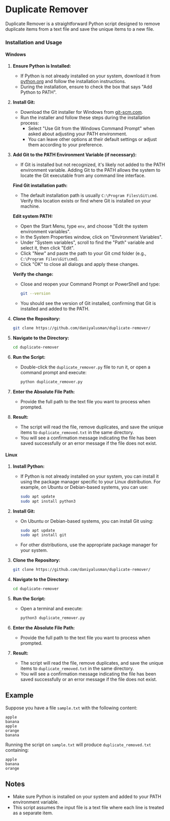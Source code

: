 # Duplicate Remover

Duplicate Remover is a straightforward Python script designed to remove duplicate items from a text file and save the unique items to a new file.

### Installation and Usage

#### Windows

1. **Ensure Python is Installed:**
   - If Python is not already installed on your system, download it from [python.org](https://www.python.org/downloads/) and follow the installation instructions.
   - During the installation, ensure to check the box that says "Add Python to PATH".

2. **Install Git:**
   - Download the Git installer for Windows from [git-scm.com](https://git-scm.com/download/win).
   - Run the installer and follow these steps during the installation process:
     - Select "Use Git from the Windows Command Prompt" when asked about adjusting your PATH environment.
     - You can leave other options at their default settings or adjust them according to your preference.

3. **Add Git to the PATH Environment Variable (if necessary):**
   - If Git is installed but not recognized, it's likely not added to the PATH environment variable. Adding Git to the PATH allows the system to locate the Git executable from any command line interface.

   **Find Git installation path:**
   - The default installation path is usually `C:\Program Files\Git\cmd`. Verify this location exists or find where Git is installed on your machine.

   **Edit system PATH:**
   - Open the Start Menu, type `env`, and choose "Edit the system environment variables".
   - In the System Properties window, click on "Environment Variables".
   - Under "System variables", scroll to find the "Path" variable and select it, then click "Edit".
   - Click "New" and paste the path to your Git cmd folder (e.g., `C:\Program Files\Git\cmd`).
   - Click "OK" to close all dialogs and apply these changes.

   **Verify the change:**
   - Close and reopen your Command Prompt or PowerShell and type:
     ```bash
     git --version
     ```
   - You should see the version of Git installed, confirming that Git is installed and added to the PATH.

4. **Clone the Repository:**
   ```bash
   git clone https://github.com/daniyalusman/duplicate-remover/
   ```

5. **Navigate to the Directory:**
   ```bash
   cd duplicate-remover
   ```

6. **Run the Script:**
   - Double-click the `duplicate_remover.py` file to run it, or open a command prompt and execute:
     ```bash
     python duplicate_remover.py
     ```

7. **Enter the Absolute File Path:**
   - Provide the full path to the text file you want to process when prompted.

8. **Result:**
   - The script will read the file, remove duplicates, and save the unique items to `duplicate_removed.txt` in the same directory.
   - You will see a confirmation message indicating the file has been saved successfully or an error message if the file does not exist.

#### Linux

1. **Install Python:**
   - If Python is not already installed on your system, you can install it using the package manager specific to your Linux distribution. For example, on Ubuntu or Debian-based systems, you can use:
     ```bash
     sudo apt update
     sudo apt install python3
     ```

2. **Install Git:**
   - On Ubuntu or Debian-based systems, you can install Git using:
     ```bash
     sudo apt update
     sudo apt install git
     ```
   - For other distributions, use the appropriate package manager for your system.

3. **Clone the Repository:**
   ```bash
   git clone https://github.com/daniyalusman/duplicate-remover/
   ```

4. **Navigate to the Directory:**
   ```bash
   cd duplicate-remover
   ```

5. **Run the Script:**
   - Open a terminal and execute:
     ```bash
     python3 duplicate_remover.py
     ```

6. **Enter the Absolute File Path:**
   - Provide the full path to the text file you want to process when prompted.

7. **Result:**
   - The script will read the file, remove duplicates, and save the unique items to `duplicate_removed.txt` in the same directory.
   - You will see a confirmation message indicating the file has been saved successfully or an error message if the file does not exist.

## Example

Suppose you have a file `sample.txt` with the following content:

```
apple
banana
apple
orange
banana
```

Running the script on `sample.txt` will produce `duplicate_removed.txt` containing:

```
apple
banana
orange
```

## Notes

- Make sure Python is installed on your system and added to your PATH environment variable.
- This script assumes the input file is a text file where each line is treated as a separate item.
